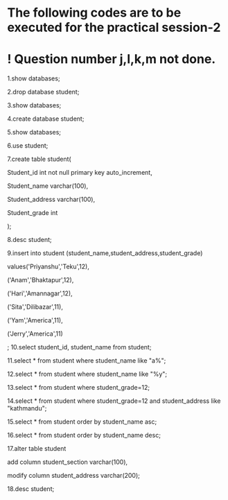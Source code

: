 # The following codes are to be executed for the practical session-2

# ! Question number j,l,k,m not done.

1.show databases;

2.drop database student;

3.show databases;

4.create database student;

5.show databases;

6.use student;

7.create table student(

Student_id int not null primary key auto_increment,

Student_name varchar(100),

Student_address varchar(100),

Student_grade int

);

8.desc student;

9.insert into student (student_name,student_address,student_grade)

values('Priyanshu','Teku',12),

('Anam','Bhaktapur',12),

('Hari','Amannagar',12),

('Sita','Dilibazar',11),

('Yam','America',11),

('Jerry','America',11)

;
10.select student_id, student_name from student;

11.select * from student where student_name like "a%";

12.select * from student where student_name like "%y";

13.select * from student where student_grade=12;

14.select * from student where student_grade=12 and student_address like "kathmandu";

15.select * from student order by student_name asc;

16.select * from student order by student_name desc;

17.alter table student

add column student_section varchar(100),

modify column student_address varchar(200);

18.desc student;
